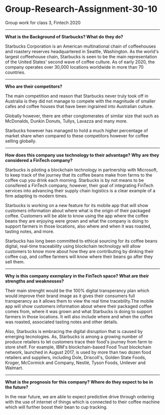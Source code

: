 # Group-Research-Assignment-30-10
Group work for class 3, Fintech 2020

---
**What is the Background of Starbucks? What do they do?**

Starbucks Corporation is an American multinational chain of coffeehouses and roastery reserves headquartered in Seattle, Washington. As the world's largest coffeehouse chain, Starbucks is seen to be the main representation of the United States' second wave of coffee culture. As of early 2020, the company operates over 30,000 locations worldwide in more than 70 countries.

---
**Who are their competitors?**

The main competition and reason that Starbucks never truly took off in Australia is they did not manage to compete with the magnitude of smaller cafes and coffee houses that have been ingrained into Australian culture. 

Globally however, there are other conglomerates of similar size that such as McDonalds, Dunkin Donuts, Tullys, Lavazza and many more. 

Starbucks however has managed to hold a much higher percentage of market share when compared to these competitors however for coffee selling globally. 

---
**How does this company use technology to their advantage? Why are they considered a FinTech company?**

Starbucks is piloting a blockchain technology in partnership with Microsoft, to keep track of the journey that its coffee beans make from farms to the coffee cup you drink each morning. Starbucks is by not means to be consifered a FinTech company, however, their goal of integrating FinTech services into advancing their supply chain logistics is a clear example of a firm adapting to modern times. 

Starbucks is working on a new feature for its mobile app that will show customers information about where what is the origin of their packaged coffee. Customers will be able to know using the app where the coffee beans they are enjoying were grown and what the company is doing to support farmers in those locations, also where and when it was roasted, tasting notes, and more.

Starbucks has long been committed to ethical sourcing for its coffee beans digital, real-time traceability using blockchain technology will allow customers to know more about how they are contributing by dinking their coffee cup, and coffee farmers will know where their beans go after they sell them.

---
**Why is this company exemplary in the FinTech space? What are their strengths and weaknesses?**

Their main strenght would be the 100% digital transperancy plan which would improve their brand image as it gives their consumers full transperancy as it  allows them to view the real time tracebility.The mobile app will show customers information about where their packaged coffee comes from, where it was grown and what Starbucks is doing to support farmers in those locations. It will also include where and when the coffee was roasted, associated  tasting notes and other details.

Also, Starbucks is embracing the digital disruption that is caused by emerging tecnologies. As, Starbucks is among a growing number of produce retailers to let customers trace their food's journey from farm to store shelf. For example, IBM's blockchain-based Food Trust blockchain network, launched in August 2017, is used by more than two dozen food retailers and suppliers, including Dole, Driscoll's, Golden State Foods, Kroger, McCormick and Company, Nestlé, Tyson Foods, Unilever and Walmart.

---
**What is the prognosis for this company? Where do they expect to be in the future?**

In the near future, we are able to expect predictive drive through ordering with the use of internet of things which is connected to their coffee machine which will further boost their bean to cup tracking. 

